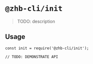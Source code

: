 # `@zhb-cli/init`

> TODO: description

## Usage

```
const init = require('@zhb-cli/init');

// TODO: DEMONSTRATE API
```
